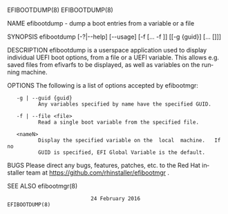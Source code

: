 EFIBOOTDUMP(8)                                                 EFIBOOTDUMP(8)

NAME
       efibootdump - dump a boot entries from a variable or a file

SYNOPSIS
       efibootdump [-?|--help] [--usage]
            [-f <file1> [... -f <fileN>]]
            [[-g {guid}] <name0> [... [<nameN>]]]

DESCRIPTION
       efibootdump is a userspace application used to display individual UEFI
       boot options, from a file or a UEFI variable.  This allows e.g.  saved
       files  from efivarfs to be displayed, as well as variables on the run‐
       ning machine.

OPTIONS
       The following is a list of options accepted by efibootmgr:

       -g | --guid {guid}
              Any variables specified by name have the specified GUID.

       -f | --file <file>
              Read a single boot variable from the specified file.

       <nameN>
              Display the specified variable on the  local  machine.   If  no
              GUID is specified, EFI Global Variable is the default.

BUGS
       Please  direct  any  bugs,  features, patches, etc. to the Red Hat in‐
       staller team at https://github.com/rhinstaller/efibootmgr .

SEE ALSO
       efibootmgr(8)

                               24 February 2016                EFIBOOTDUMP(8)
